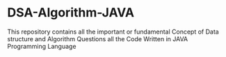 # DSA-Algorithm-JAVA
This repository contains all the important or fundamental Concept of Data structure and  Algorithm Questions all the Code Written in JAVA Programming Language 
